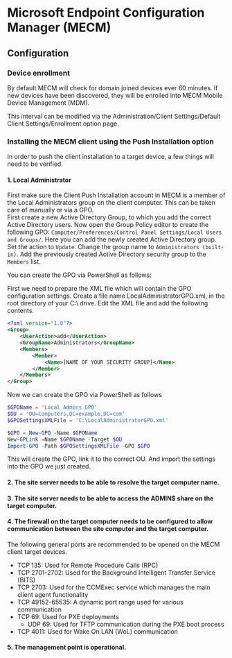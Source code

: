 # Microsoft Endpoint Configuration Manager (MECM)
## Configuration
### Device enrollment
By default MECM will check for domain joined devices ever 60 minutes. If new devices have been discovered, they will be enrolled into MECM Mobile Device Management (MDM).

This interval can be modified via the Administration/Client Settings/Default Client Settings/Enrollment option page.

### Installing the MECM client using the Push Installation option
In order to push the client installation to a target device, a few things will need to be verified.  

#### 1. Local Administrator  
First make sure the Client Push Installation account in MECM is a member of the Local Administrators group on the client computer.
This can be taken care of manually or via a GPO.  
First create a new Active Directory Group, to which you add the correct Active Directory users.
Now open the Group Policy editor to create the following GPO: `Computer/Preferences/Control Panel Settings/Local Users and Groups/`. Here you can add the newly created Active Directory group.
Set the action to `Update`. Change the group name to `Administrators (built-in)`. Add the previously created Active Directory security group to the `Members` list.  

You can create the GPO via PowerShell as follows:

First we need to prepare the XML file which will contain the GPO configuration settings.
Create a file name LocalAdministratorGPO.xml, in the root directory of your C:\ drive.
Edit the XML file and add the following contents.
```XML
<?xml version="1.0"?>
<Group>
    <UserAction>add</UserAction>
    <GroupName>Administrators</GroupName>
    <Members>
        <Member> 
            <Name>[NAME OF YOUR SECURITY GROUP]</Name>
        </Member>
    </Members>
</Group>
```

Now we can create the GPO via PowerShell as follows
```PowerShell
$GPOName = 'Local Admins GPO'
$OU = 'OU=Computers,DC=example,DC=com'
$GPOSettingsXMLFile = 'C:\LocalAdministratorGPO.xml'

$GPO = New-GPO -Name $GPOName
New-GPLink =Name $GPOName -Target $OU
Import-GPO -Path $GPOSettingsXMLFile -GPO $GPO
```

This will create the GPO, link it to the correct OU. And import the settings into the GPO we just created.


#### 2. The site server needs to be able to resolve the target computer name.  

#### 3. The site server needs to be able to access the ADMIN$ share on the target computer.  

#### 4. The firewall on the target computer needs to be configured to allow communication between the site computer and the target computer.  
The following general ports are recommended to be opened on the MECM client target devices.

- TCP 135: Used for Remote Procedure Calls (RPC)
- TCP 2701-2702: Used for the Background Intelligent Transfer Service (BITS)
- TCP 2703: Used for the CCMExec service which manages the main client agent functionality
- TCP 49152-65535: A dynamic port range used for various communication
- TCP 69: Used for PXE deployments
    - UDP 69: Used for TFTP communication during the PXE boot process
- TCP 4011: Used for Wake On LAN (WoL) communication

#### 5. The management point is operational.